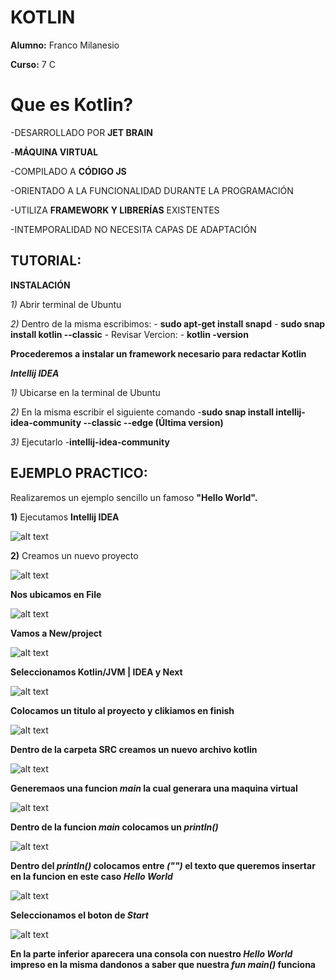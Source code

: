 # KOTLIN

**Alumno:** Franco Milanesio

**Curso:** 7 C 


# Que es Kotlin?

-DESARROLLADO POR **JET BRAIN**

-**MÁQUINA VIRTUAL**

-COMPILADO A **CÓDIGO JS**

-ORIENTADO A LA FUNCIONALIDAD DURANTE LA PROGRAMACIÓN

-UTILIZA **FRAMEWORK Y LIBRERÍAS** EXISTENTES

-INTEMPORALIDAD NO NECESITA CAPAS DE ADAPTACIÓN

## TUTORIAL:

**INSTALACIÓN**

*1)* Abrir terminal de Ubuntu

*2)* Dentro de la misma escribimos:
		- **sudo apt-get install snapd**
		- **sudo snap install kotlin --classic**
		- Revisar Vercion:
			- **kotlin -version**

**Procederemos a instalar un framework necesario para redactar Kotlin**

***Intellij IDEA***

*1)* Ubicarse en la terminal de Ubuntu

*2)* En la misma escribir el siguiente comando
	-**sudo snap install intellij-idea-community --classic --edge (Última version)**

*3)* Ejecutarlo
	-**intellij-idea-community**

## EJEMPLO PRACTICO:

Realizaremos un ejemplo sencillo un famoso **"Hello World".**

**1)** Ejecutamos **Intellij IDEA**


![alt text](./screen/screen1.png)

**2)** Creamos un nuevo proyecto


![alt text](./screen/screen2.png)


**Nos ubicamos en File**


![alt text](./screen/screen3.png)

**Vamos a New/project**

![alt text](./screen/screen4.png)

**Seleccionamos Kotlin/JVM | IDEA y Next**

![alt text](./screen/screen5.png)

**Colocamos un titulo al proyecto y clikiamos en finish**

![alt text](./screen/screen6.png)

**Dentro de la carpeta SRC creamos un nuevo archivo kotlin**

![alt text](./screen/screen7.png)

**Generemaos una funcion ***main*** la cual generara una maquina virtual**

![alt text](./screen/screen8.png)

**Dentro de la funcion ***main*** colocamos un ***println()*****

![alt text](./screen/screen9.png)

**Dentro del ***println()*** colocamos entre ***("")*** el texto que queremos insertar en la funcion en este caso ***Hello World*****

![alt text](./screen/screen10.png)

**Seleccionamos el boton de ***Start*****

![alt text](./screen/screen11.png)

**En la parte inferior aparecera una consola con nuestro ***Hello World*** impreso en la misma dandonos a saber que nuestra ***fun main()*** funciona**